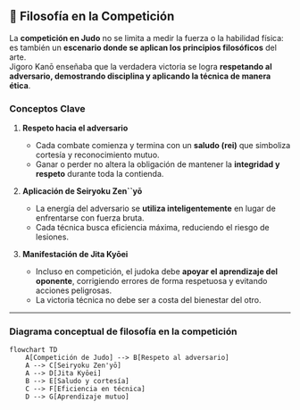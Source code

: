 ## 🥋 Filosofía en la Competición

La **competición en Judo** no se limita a medir la fuerza o la habilidad física: es también un **escenario donde se aplican los principios filosóficos** del arte.  
Jigoro Kanō enseñaba que la verdadera victoria se logra **respetando al adversario, demostrando disciplina y aplicando la técnica de manera ética**.

### Conceptos Clave

1. **Respeto hacia el adversario**  
   - Cada combate comienza y termina con un **saludo (rei)** que simboliza cortesía y reconocimiento mutuo.  
   - Ganar o perder no altera la obligación de mantener la **integridad y respeto** durante toda la contienda.

2. **Aplicación de Seiryoku Zen``yō**  
   - La energía del adversario se **utiliza inteligentemente** en lugar de enfrentarse con fuerza bruta.  
   - Cada técnica busca eficiencia máxima, reduciendo el riesgo de lesiones.

3. **Manifestación de Jita Kyōei**  
   - Incluso en competición, el judoka debe **apoyar el aprendizaje del oponente**, corrigiendo errores de forma respetuosa y evitando acciones peligrosas.  
   - La victoria técnica no debe ser a costa del bienestar del otro.

---

### Diagrama conceptual de filosofía en la competición

```mermaid
flowchart TD
    A[Competición de Judo] --> B[Respeto al adversario]
    A --> C[Seiryoku Zen'yō]
    A --> D[Jita Kyōei]
    B --> E[Saludo y cortesía]
    C --> F[Eficiencia en técnica]
    D --> G[Aprendizaje mutuo]
